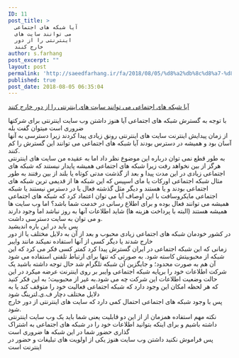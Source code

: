 ```yaml
---
ID: 11
post_title: >
  آیا شبکه های اجتماعی
  می توانند سایت های
  اینترنتی را از دور
  خارج کنند
author: s.farhang
post_excerpt: ""
layout: post
permalink: 'http://saeedfarhang.ir/fa/2018/08/05/%d8%a2%db%8c%d8%a7-%d8%b4%d8%a8%da%a9%d9%87-%d9%87%d8%a7%db%8c-%d8%a7%d8%ac%d8%aa%d9%85%d8%a7%d8%b9%db%8c-%d9%85%db%8c-%d8%aa%d9%88%d8%a7%d9%86%d9%86%d8%af-%d8%b3%d8%a7%db%8c%d8%aa-%d9%87%d8%a7%db%8c/'
published: true
post_date: 2018-08-05 06:35:04
---
```

<!-- wp:cover-image {"url":"http://saeedfarhang.ir/fa/wp-content/uploads/2018/08/social-network-background-with-icons_23-2147497535-2.jpg","id":14} -->
<div class="wp-block-cover-image has-background-dim" style="background-image:url(http://saeedfarhang.ir/fa/wp-content/uploads/2018/08/social-network-background-with-icons_23-2147497535-2.jpg)"><p class="wp-block-cover-image-text"><a href="http://saeedfarhang.ir/fa/%d8%a2%db%8c%d8%a7-%d8%b4%d8%a8%da%a9%d9%87-%d9%87%d8%a7%db%8c-%d8%a7%d8%ac%d8%aa%d9%85%d8%a7%d8%b9%db%8c-%d9%85%db%8c-%d8%aa%d9%88%d8%a7%d9%86%d9%86%d8%af-%d8%b3%d8%a7%db%8c%d8%aa-%d9%87%d8%a7/">آیا شبکه های اجتماعی می توانند سایت های اینترنتی را از دور خارج کنند</a></p></div>
<!-- /wp:cover-image -->

<!-- wp:paragraph -->
<p>با توجه به گسترش شبکه های اجتماعی آیا هنوز داشتن وب سایت اینترنتی برای شرکتها ضروری است میتوان گفت بله<br/>از زمان پیدایش اینترنت سایت های اینترنتی رونق زیادی پیدا کردند زیرا دسترسی به آنها آسان بود و همیشه در دسترس بودند آیا شبکه های اجتماعی می توانند این گسترش را کم کنند.<br/>به طور قطع نمی توان درباره این موضوع نظر داد اما به عقیده من سایت های اینترنتی هرگز از بین نخواهد رفت زیرا شبکه های اجتماعی همیشه پایدار نیستند که شبکه های اجتماعی زیادی در این مدت پیدا و بعد از گذشت مدتی کوتاه یا بلند از بین رفتند به طور مثال شبکه اجتماعی اورکات یا مای اسپیس که این شبکه ها از قدیمی ترین شبکه های اجتماعی بودند و یا هستند و دیگر مثل گذشته فعال یا در دسترس نیستند یا شبکه اجتماعی مایکروسافت با این اوصاف آیا می توان اعتماد کرد که شبکه های اجتماعی همیشه می توانند فعال بوده و برای اطلاع رسانی در خدمت شما باشد؟ اما وب سایت ها همیشه هستند (البته با پرداخت هزینه ها) شاید اطلاعات آنها به روز نباشد اما وجود دارند و می توان به سایت دسترسی داشت.<br/>پس باید در این باره اندیشید<br/>در کشور خودمان شبکه های اجتماعی زیادی محبوب و بعد از آن به دلایل مختلف یا از دور خارج شدند یا دیگر کسی از آنها استفاده نمیکند مانند وایبر<br/>زمانی که این شبکه اجتماعی در ایران گسترش پیدا کرد کمتر کسی فکر می کرد که این شبکه از محبوبیتش کاسته شود. به صورتی که تنها برای ارتباط تلفنی استفاده می شود آن هم به صورت محدود؛ و جایگزین آن شبکه تلگرام شد حال توجه داشته باشید یک شرکت اطلاعات خود را برپایه شبکه اجتماعی وایبر بر روی اینترنت عرضه میکرد در این حالت وضعیت اطلاعات این شرکت چه می شود.به غیر از محبوبیت؛ به این فکر کنید که هر لحظه امکان این وجود دارد که شبکه اجتماعی فعالیت خود را متوقف کند یا به دلایل مختلف دچار ف.ی.لترینگ شود<br/>پس با وجود شبکه های اجتماعی احتمال کمی دارد که سایت های اینترنتی از دور خارج شود.<br/>نکته مهم استفاده همزمان از از این دو قابلیت یعنی شما باید یک وب سایت اینترنتی داشته باشیم و برای اینکه بتوانید اطلاعات خود را در شبکه های اجتماعی به اشتراک گذاری حضور شما در این شبکه ها ضروری است<br/>پس فراموش نکنید داشتن وب سایت هنوز یکی از اولویت های تبلیغات و حضور در اینترنت است</p>
<!-- /wp:paragraph -->